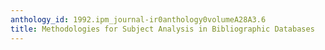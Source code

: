 ```yaml
---
anthology_id: 1992.ipm_journal-ir0anthology0volumeA28A3.6
title: Methodologies for Subject Analysis in Bibliographic Databases
---
```

